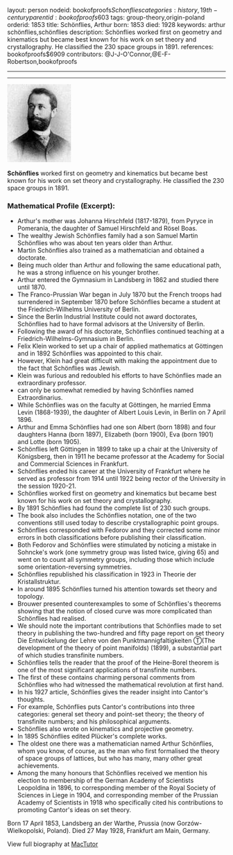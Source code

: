 layout: person
nodeid: bookofproofs$Schonflies
categories: history,19th-century
parentid: bookofproofs$603
tags: group-theory,origin-poland
orderid: 1853
title: Schönflies, Arthur
born: 1853
died: 1928
keywords: arthur schönflies,schönflies
description: Schönflies worked first on geometry and kinematics but became best known for his work on set theory and crystallography. He classified the 230 space groups in 1891.
references: bookofproofs$6909
contributors: @J-J-O'Connor,@E-F-Robertson,bookofproofs

---



---

![Schonflies.jpg](https://github.com/bookofproofs/bookofproofs.github.io/blob/main/_sources/_assets/images/portraits/Schonflies.jpg?raw=true)

**Schönflies** worked first on geometry and kinematics but became best known for his work on set theory and crystallography. He classified the 230 space groups in 1891.

### Mathematical Profile (Excerpt):
* Arthur's mother was Johanna Hirschfeld (1817-1879), from Pyryce in Pomerania, the daughter of Samuel Hirschfeld and Rösel Boas.
* The wealthy Jewish Schönflies family had a son Samuel Martin Schönflies who was about ten years older than Arthur.
* Martin Schönflies also trained as a mathematician and obtained a doctorate.
* Being much older than Arthur and following the same educational path, he was a strong influence on his younger brother.
* Arthur entered the Gymnasium in Landsberg in 1862 and studied there until 1870.
* The Franco-Prussian War began in July 1870 but the French troops had surrendered in September 1870 before Schönflies became a student at the Friedrich-Wilhelms University of Berlin.
* Since the Berlin Industrial Institute could not award doctorates, Schönflies had to have formal advisors at the University of Berlin.
* Following the award of his doctorate, Schönflies continued teaching at a Friedrich-Wilhelms-Gymnasium in Berlin.
* Felix Klein worked to set up a chair of applied mathematics at Göttingen and in 1892 Schönflies was appointed to this chair.
* However, Klein had great difficult with making the appointment due to the fact that Schönflies was Jewish.
* Klein was furious and redoubled his efforts to have Schönflies made an extraordinary professor.
* can only be somewhat remedied by having Schönflies named Extraordinarius.
* While Schönflies was on the faculty at Göttingen, he married Emma Levin (1868-1939), the daughter of Albert Louis Levin, in Berlin on 7 April 1896.
* Arthur and Emma Schönflies had one son Albert (born 1898) and four daughters Hanna (born 1897), Elizabeth (born 1900), Eva (born 1901) and Lotte (born 1905).
* Schönflies left Göttingen in 1899 to take up a chair at the University of Königsberg, then in 1911 he became professor at the Academy for Social and Commercial Sciences in Frankfurt.
* Schönflies ended his career at the University of Frankfurt where he served as professor from 1914 until 1922 being rector of the University in the session 1920-21.
* Schönflies worked first on geometry and kinematics but became best known for his work on set theory and crystallography.
* By 1891 Schönflies had found the complete list of 230 such groups.
* The book also includes the Schönflies notation, one of the two conventions still used today to describe crystallographic point groups.
* Schönflies corresponded with Fedorov and they corrected some minor errors in both classifications before publishing their classification.
* Both Fedorov and Schönflies were stimulated by noticing a mistake in Sohncke's work (one symmetry group was listed twice, giving 65) and went on to count all symmetry groups, including those which include some orientation-reversing symmetries.
* Schönflies republished his classification in 1923 in Theorie der Kristallstruktur.
* In around 1895 Schönflies turned his attention towards set theory and topology.
* Brouwer presented counterexamples to some of Schönflies's theorems showing that the notion of closed curve was more complicated than Schönflies had realised.
* We should note the important contributions that Schönflies made to set theory in publishing the two-hundred and fifty page report on set theory Die Entwickelung der Lehre von den Punktmannigfaltigkeiten Ⓣ(The development of the theory of point manifolds) (1899), a substantial part of which studies transfinite numbers.
* Schönflies tells the reader that the proof of the Heine-Borel theorem is one of the most significant applications of transfinite numbers.
* The first of these contains charming personal comments from Schönflies who had witnessed the mathematical revolution at first hand.
* In his 1927 article, Schönflies gives the reader insight into Cantor's thoughts.
* For example, Schönflies puts Cantor's contributions into three categories: general set theory and point-set theory; the theory of transfinite numbers; and his philosophical arguments.
* Schönflies also wrote on kinematics and projective geometry.
* In 1895 Schönflies edited Plücker's complete works.
* The oldest one there was a mathematician named Arthur Schönflies, whom you know, of course, as the man who first formalised the theory of space groups of lattices, but who has many, many other great achievements.
* Among the many honours that Schönflies received we mention his election to membership of the German Academy of Scientists Leopoldina in 1896, to corresponding member of the Royal Society of Sciences in Liege in 1904, and corresponding member of the Prussian Academy of Scientists in 1918 who specifically cited his contributions to promoting Cantor's ideas on set theory.

Born 17 April 1853, Landsberg an der Warthe, Prussia (now Gorzów-Wielkopolski, Poland). Died 27 May 1928, Frankfurt am Main, Germany.

View full biography at [MacTutor](https://mathshistory.st-andrews.ac.uk/Biographies/Schonflies/)

